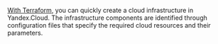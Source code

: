 [With Terraform](https://www.terraform.io/), you can quickly create a cloud infrastructure in Yandex.Cloud. The infrastructure components are identified through configuration files that specify the required cloud resources and their parameters.

